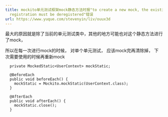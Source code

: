 ```yaml
---
title: mockito单元测试框架mock静态方法时报"to create a new mock, the existing mock
  registration must be deregistered"错误
url: https://www.yuque.com/stevenyin/liv/ouux3d
---
```


最大的原因就是除了当前的单元测试类中，其他的地方可能也对这个静态方法进行了mock，

所以在每一次进行mock的时候， 对单个单元测试， 应该mock完再清除掉， 下次需要使用的时候再重新mock

      private MockedStatic<UserContext> mockStatic;

      @BeforeEach
      public void beforeEach() {
        mockStatic = Mockito.mockStatic(UserContext.class);
      }

      @AfterEach
      public void afterEach() {
        mockStatic.close();
      }
